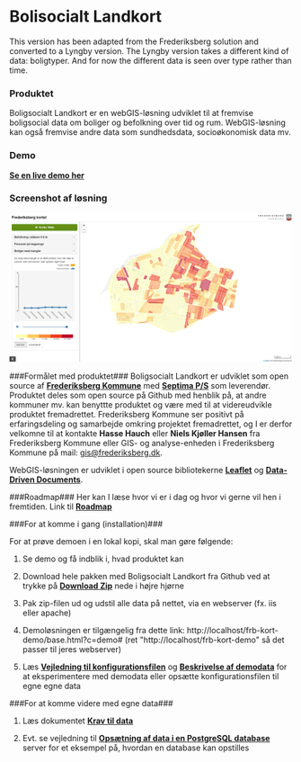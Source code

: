 Bolisocialt Landkort
========
This version has been adapted from the Frederiksberg solution and converted to a Lyngby version. The Lyngby version takes a different kind of data: boligtyper. And for now the different data is seen over type rather than time. 

### Produktet ###

Boligsocialt Landkort er en webGIS-løsning udviklet til at fremvise boligsocial data om boliger og befolkning over tid og rum. WebGIS-løsning kan også fremvise andre data som sundhedsdata, socioøkonomisk data mv.

### Demo ###

[**Se en live demo her**](http://kosgis.github.io/Boligsocialt-Landkort/base.html?c=demo#)

### Screenshot af løsning ###


![](screendumps/Bosolak_boligermedmangler.PNG)


###Formålet med produktet###
Boligsocialt Landkort er udviklet som open source af [**Frederiksberg Kommune**](http://www.frederiksberg.dk/) med  [**Septima P/S**](http://www.septima.dk/) som leverendør. Produktet deles som open source på Github med henblik på, at andre kommuner mv. kan benyttte produktet og være med til at videreudvikle produktet fremadrettet.
Frederiksberg Kommune ser positivt på erfaringsdeling og samarbejde omkring projektet fremadrettet, og I er derfor velkomne til at kontakte **Hasse Hauch** eller **Niels Kjøller Hansen** fra Frederiksberg Kommune eller GIS- og analyse-enheden i Frederiksberg Kommune på mail: gis@frederiksberg.dk.

WebGIS-løsningen er udviklet i open source bibliotekerne [**Leaflet**](http://leafletjs.com/) og [**Data-Driven Documents**](http://d3js.org//).

###Roadmap###
Her kan I læse hvor vi er i dag og hvor vi gerne vil hen i fremtiden.
Link til [**Roadmap**](Roadmap.md)

###For at komme i gang (installation)###

For at prøve demoen i en lokal kopi, skal man gøre følgende: 

1. Se demo og få indblik i, hvad produktet kan

2. Download hele pakken med Boligsocialt Landkort fra Github ved at trykke på [**Download Zip**](https://codeload.github.com/kosgis/Boligsocialt-Landkort/zip/master) nede i højre hjørne

3. Pak zip-filen ud og udstil alle data på nettet, via en webserver (fx. iis eller apache)
 
4. Demoløsningen er tilgængelig fra dette link: http://localhost/frb-kort-demo/base.html?c=demo# (ret "http://localhost/frb-kort-demo" så det passer til jeres webserver)

5. Læs [**Vejledning til konfigurationsfilen**](vejledninger/Vejledning_til_konfigurationsfilen.md) og [**Beskrivelse af demodata**](vejledninger/Beskrivelse_af_demodata.md) for at eksperimentere med demodata eller opsætte konfigurationsfilen til egne egne data

###For at komme videre med egne data###

1. Læs dokumentet [**Krav til data**](vejledninger/Krav_til_data.md)

2. Evt. se vejledning til [**Opsætning af data i en PostgreSQL database**](vejledninger/Opsætning_i_PostgreSQL.md)
 server for et eksempel på, hvordan en database kan opstilles
